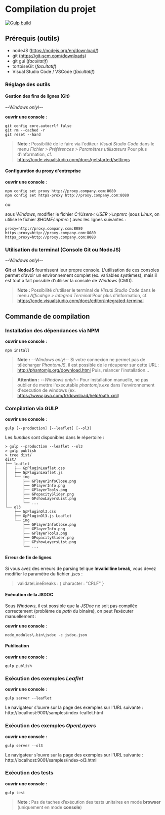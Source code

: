 
# Compilation du projet

[![Gulp build](https://img.shields.io/badge/build%20with-GULP-brightgreen.svg)](https://img.shields.io/badge/build%20with-GULP-brightgreen.svg)

## Prérequis (outils)

* nodeJS (https://nodejs.org/en/download/)
* git (https://git-scm.com/downloads)
* git gui (*facultatif*)
* tortoiseGit (*facultatif*)
* Visual Studio Code / VSCode (*facultatif*)

### Réglage des outils

#### Gestion des fins de lignes (Git)

--*Windows only!*--

**ouvrir une console :**

    git config core.autocrlf false
    git rm --cached -r
    git reset --hard

> **Note :**
Possibilité de le faire via l'editeur _Visual Studio Code_ dans le menu
_Fichier > Préférences > Paramètres utilisateurs_
Pour plus d'information, cf. https://code.visualstudio.com/docs/getstarted/settings

#### Configuration du proxy d'entreprise

**ouvrir une console :**

    npm config set proxy http://proxy.company.com:8080
    npm config set https-proxy http://proxy.company.com:8080

ou

sous *Windows*, modifier le fichier _C:\\Users\< USER >\\.npmrc_
(sous *Linux*, on utilise le fichier _$HOME/.npmrc_ )
avec les lignes suivantes :

    proxy=http://proxy.company.com:8080
    https-proxy=http://proxy.company.com:8080
    https_proxy=http://proxy.company.com:8080

### Utilisation du terminal (Console Git ou NodeJS)

--*Windows only!*--

**Git** et **NodeJS** fournissent leur propre console.
L'utilisation de ces consoles permet d'avoir un environnement complet (ex. variables systèmes), mais il est tout à fait possible d'utiliser la console de *Windows* (CMD).

> **Note :**
Possibilité d'utiliser le terminal de _Visual Studio Code_ dans le menu
_Afficahge > Integred Terminal_
Pour plus d'information, cf. https://code.visualstudio.com/docs/editor/integrated-terminal

## Commande de compilation

### Installation des dépendances via NPM

**ouvrir une console :**

    npm install

> **Note :** --*Windows only!*--
Si votre connexion ne permet pas de télécharger _PhantomJS_, il est possible de
le récuperer sur cette URL : http://phantomjs.org/download.html
Puis, relancer l'installation...

> **Attention :** --*Windows only!*--
Pour installation manuelle, ne pas oublier de mettre l'executable _phantomjs.exe_
dans l'environnement d'execution de windows (ex. https://www.java.com/fr/download/help/path.xml)

### Compilation via GULP

**ouvrir une console :**

    gulp [--production] [--leaflet] [--ol3]

Les *bundles* sont disponibles dans le répertoire :

```
> gulp --production --leaflet --ol3
> gulp publish
> tree dist/
dist/
├── leaflet
│   ├── GpPluginLeaflet.css
│   ├── GpPluginLeaflet.js
│   └── img
│       ├── GPlayerInfoClose.png
│       ├── GPlayerInfo.png
│       ├── GPlayerTools.png
│       ├── GPopacitySlider.png
│       ├── GPshowLayersList.png
│       └── ...
└── ol3
    ├── GpPluginOl3.css
    ├── GpPluginOl3.js Leaflet
    └── img
        ├── GPlayerInfoClose.png
        ├── GPlayerInfo.png
        ├── GPlayerTools.png
        ├── GPopacitySlider.png
        ├── GPshowLayersList.png
        └── ...
```

#### Erreur de fin de lignes

Si vous avez des erreurs de parsing tel que **Invalid line break**, vous devez
modifier le paramètre du fichier _.jscs_ :
> validateLineBreaks : { character : "CRLF" }

#### Exécution de la JSDOC

Sous *Windows*, il est possible que la *JSDoc* ne soit pas compilée correctement
(problème de *path* du binaire), on peut l’exécuter manuellement :

**ouvrir une console :**

    node_modules\.bin\jsdoc -c jsdoc.json

#### Publication

**ouvrir une console :**

    gulp publish

### Exécution des exemples *Leaflet*

**ouvrir une console :**

    gulp server --leaflet

Le navigateur s'ouvre sur la page des exemples sur l'URL suivante :
http://localhost:9001/samples/index-leaflet.html

### Exécution des exemples *OpenLayers*

**ouvrir une console :**

    gulp server --ol3

Le navigateur s'ouvre sur la page des exemples sur l'URL suivante :
http://localhost:9001/samples/index-ol3.html

### Exécution des tests

**ouvrir une console :**

    gulp test

> **Note :**
> Pas de taches d’exécution des tests unitaires en mode **browser**
(uniquement en mode **console**)
